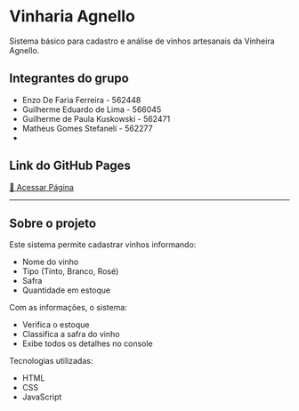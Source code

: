 # Vinharia Agnello

Sistema básico para cadastro e análise de vinhos artesanais da Vinheira Agnello.

## Integrantes do grupo
- Enzo De Faria Ferreira - 562448
- Guilherme Eduardo de Lima - 566045
- Guilherme de Paula Kuskowski - 562471
- Matheus Gomes Stefaneli - 562277
- 

## Link do GitHub Pages
[🔗 Acessar Página](https://github.com/EnzoFerreira-lab/CP2-Web)



---

## Sobre o projeto

Este sistema permite cadastrar vinhos informando:
- Nome do vinho
- Tipo (Tinto, Branco, Rosé)
- Safra
- Quantidade em estoque

Com as informações, o sistema:
- Verifica o estoque
- Classifica a safra do vinho
- Exibe todos os detalhes no console

Tecnologias utilizadas:
- HTML
- CSS
- JavaScript
